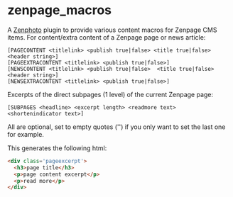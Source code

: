 zenpage_macros
===============

A [Zenphoto](http://www.zenphoto.org) plugin to provide various content macros for Zenpage CMS items.
For content/extra content of a Zenpage page or news article:

```
[PAGECONTENT <titlelink> <publish true|false> <title true|false> <header string>]
[PAGEEXTRACONTENT <titlelink> <publish true|false>]
[NEWSCONTENT <titlelink> <publish true|false>  <title true|false> <header string>]
[NEWSEXTRACONTENT <titlelink> <publish true|false>]
```

Excerpts of the direct subpages (1 level) of the current Zenpage page:

```
[SUBPAGES <headline> <excerpt length> <readmore text> <shortenindicator text>]
```

All are optional, set to empty quotes ('') if you only want to set the last one for example.

This generates the following html:

```html
<div class='pageexcerpt'>
  <h3>page title</h3>
  <p>page content excerpt</p>
  <p>read more</p>
</div>
```
